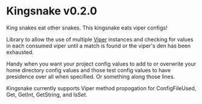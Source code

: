 Kingsnake v0.2.0
================

King snakes eat other snakes. This kingsnake eats viper configs!

Library to allow the use of multiple [Viper][] instances and checking for values in each consumed viper until a match is found or the viper's den has been exhausted.

Handy when you want your project config values to add to or overwrite your home directory config values and those test config values to have presidence over all when specified. Or something along those lines.

Kingsnake currently supports Viper method propogation for ConfigFileUsed, Get, GetInt, GetString, and IsSet.


[Viper]: https://github.com/spf13/viper



